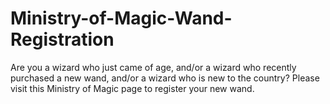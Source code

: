 
# Ministry-of-Magic-Wand-Registration
Are you a wizard who just came of age, and/or a wizard who recently purchased a new wand, and/or a wizard who is new to the country? Please visit this Ministry of Magic page to register your new wand.


